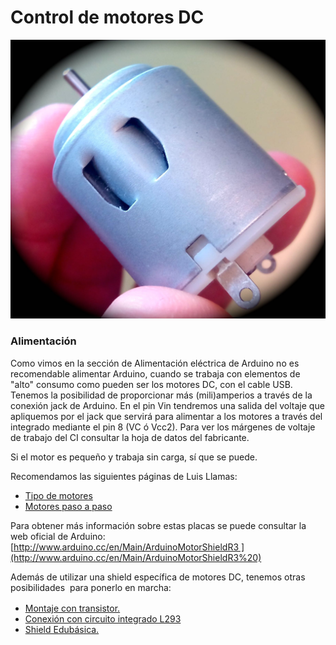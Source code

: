 
# Control de motores DC

![](img/motorDC.jpg)


### Alimentación

Como vimos en la sección de Alimentación eléctrica de Arduino no es recomendable alimentar Arduino, cuando se trabaja con elementos de "alto" consumo como pueden ser los motores DC, con el cable USB. Tenemos la posibilidad de proporcionar más (mili)amperios a través de la conexión jack de Arduino. En el pin Vin tendremos una salida del voltaje que apliquemos por el jack que servirá para alimentar a los motores a través del integrado mediante el pin 8 (VC ó Vcc2). Para ver los márgenes de voltaje de trabajo del CI consultar la hoja de datos del fabricante. 

Si el motor es pequeño y trabaja sin carga, sí que se puede.

Recomendamos las siguientes páginas de Luis Llamas:

- [Tipo de motores](https://www.luisllamas.es/tipos-motores-rotativos-proyectos-arduino/)
- [Motores paso a paso](https://www.luisllamas.es/motores-paso-paso-arduino-driver-a4988-drv8825/)

Para obtener más información sobre estas placas se puede consultar la web oficial de Arduino: [http://www.arduino.cc/en/Main/ArduinoMotorShieldR3 ](http://www.arduino.cc/en/Main/ArduinoMotorShieldR3%20)

Además de utilizar una shield específica de motores DC, tenemos otras posibilidades  para ponerlo en marcha:<b style="font-size: 0.82em; line-height: 1.5;"> </b>

- [Montaje con transistor.](montaje_con_transistor.html)
- [Conexión con circuito integrado L293](montaje_con_circuito_l293.html)
- [Shield Edubásica.](con_edubsica.html)

